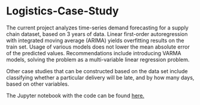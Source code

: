 # Logistics-Case-Study

The current project analyzes time-series demand forecasting for a supply chain dataset, based on 3 years of data. Linear first-order autoregression with integrated moving average (ARIMA) yields overfitting results on the train set. Usage of various models does not lower the mean absolute error of the predicted values. Recommendations include introducing VARMA models, solving the problem as a multi-variable linear regression problem. 

Other case studies that can be constructed based on the data set include classifying whether a particular delivery will be late, and by how many days, based on other variables. 

The Jupyter notebook with the code can be found <a href='https://github.com/shubacca/Logistics-Case-Study/blob/master/Logistics%20Use%20Case%20-%20Mini%20Project.ipynb'> here. </a> 
